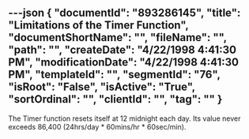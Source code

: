 ---json
{
  "documentId": "893286145",
  "title": "Limitations of the Timer Function",
  "documentShortName": "",
  "fileName": "",
  "path": "",
  "createDate": "4/22/1998 4:41:30 PM",
  "modificationDate": "4/22/1998 4:41:30 PM",
  "templateId": "",
  "segmentId": "76",
  "isRoot": "False",
  "isActive": "True",
  "sortOrdinal": "",
  "clientId": "",
  "tag": ""
}
---

The Timer function resets itself at 12 midnight each day. Its value never exceeds 86,400 (24hrs/day * 60mins/hr * 60sec/min).
